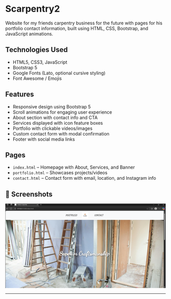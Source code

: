 # Scarpentry2
Website for my friends carpentry business for the future with pages for his portfolio contact information, built using HTML, CSS, Bootstrap, and JavaScript animations.


## Technologies Used

- HTML5, CSS3, JavaScript
- Bootstrap 5
- Google Fonts (Lato, optional cursive styling)
- Font Awesome / Emojis


## Features

- Responsive design using Bootstrap 5
- Scroll animations for engaging user experience
- About section with contact info and CTA
- Services displayed with icon feature boxes
- Portfolio with clickable videos/images
- Custom contact form with modal confirmation
- Footer with social media links

## Pages

- `index.html` – Homepage with About, Services, and Banner
- `portfolio.html` – Showcases projects/videos
- `contact.html` – Contact form with email, location, and Instagram info

## 📸 Screenshots

![Image alt](https://github.com/paulcodes777/Scarpentry2/blob/69ac46e1ddec1b67ca6f2d434f3fb08f353fe5dd/shanehome1.png)






---

